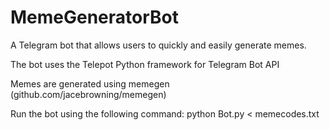 # MemeGeneratorBot

A Telegram bot that allows users to quickly and easily generate memes.

The bot uses the Telepot Python framework for Telegram Bot API

Memes are generated using memegen (github.com/jacebrowning/memegen)

Run the bot using the following command:
python Bot.py < memecodes.txt
